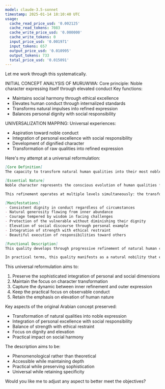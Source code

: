 ```yaml
---
model: claude-3.5-sonnet
timestamp: 2025-01-14 18:10:40 UTC
usage:
  cache_read_price_usd: '0.002125'
  cache_read_tokens: 7083
  cache_write_price_usd: '0.000000'
  cache_write_tokens: 0
  input_price_usd: '0.001971'
  input_tokens: 657
  output_price_usd: '0.010995'
  output_tokens: 733
  total_price_usd: '0.015091'
---
```


Let me work through this systematically.

INITIAL CONCEPT ANALYSIS OF MURUWWA:
Core principle: Noble character expressing itself through elevated conduct
Key functions: 
- Maintains social harmony through ethical excellence
- Elevates human conduct through internalized standards
- Transforms natural impulses into refined expression
- Balances personal dignity with social responsibility

UNIVERSALIZATION MAPPING:
Universal experiences:
- Aspiration toward noble conduct
- Integration of personal excellence with social responsibility
- Development of dignified character
- Transformation of raw qualities into refined expression

Here's my attempt at a universal reformulation:

```markdown
[Core Definition]
The capacity to transform natural human qualities into their most noble expression through conscious refinement of character, combining personal dignity with social responsibility. This quality manifests as a consistently elevated way of being that uplifts both self and others through its expression.

[Essential Nature]
Noble character represents the conscious evolution of human qualities from their raw state to their most refined expression. It emerges through the integration of personal dignity with social responsibility, creating a sustained elevation in one's way of being. This quality transcends mere politeness or social grace, embodying instead a fundamental transformation of character that naturally expresses itself through honorable conduct, generous spirit, and ethical excellence.

This refinement operates at multiple levels simultaneously: the transformation of natural impulses, the cultivation of dignified presence, and the development of ethical awareness. It represents the mature integration of strength with wisdom, courage with compassion, and personal honor with social responsibility.

[Manifestations]
- Consistent dignity in conduct regardless of circumstances
- Natural generosity flowing from inner abundance
- Courage tempered by wisdom in facing challenges
- Protection of the vulnerable without diminishing their dignity
- Elevation of social discourse through personal example
- Integration of strength with ethical restraint
- Beautiful execution of responsibilities toward others

[Functional Description]
This quality develops through progressive refinement of natural human capacities. It begins with conscious attention to conduct, evolves through internalization of noble principles, and matures into spontaneous expression of elevated character. The process involves continuous self-reflection, active cultivation of dignity, and conscious transformation of basic impulses into their most beautiful expression.

In practical terms, this quality manifests as a natural nobility that elevates every situation it encounters. It expresses itself through generous acts performed with perfect dignity, courage exercised with wisdom, and social responsibilities fulfilled in ways that honor both self and others. This creates a ripple effect, subtly elevating the conduct of those around you while maintaining their dignity and autonomy.
```

This universal reformulation aims to:
1. Preserve the sophisticated integration of personal and social dimensions
2. Maintain the focus on character transformation
3. Capture the dynamic between inner refinement and outer expression
4. Keep the practical focus on observable conduct
5. Retain the emphasis on elevation of human nature

Key aspects of the original Arabian concept preserved:
- Transformation of natural qualities into noble expression
- Integration of personal excellence with social responsibility
- Balance of strength with ethical restraint
- Focus on dignity and elevation
- Practical impact on social harmony

The description aims to be:
- Phenomenological rather than theoretical
- Accessible while maintaining depth
- Practical while preserving sophistication
- Universal while retaining specificity

Would you like me to adjust any aspect to better meet the objectives?